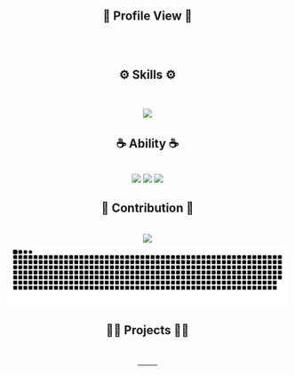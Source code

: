 
<div align="center">
   <a href="https://turing158.github.io/" target="_blank">
      <img src="https://readme-typing-svg.demolab.com?font=Fira+Code&size=32&duration=2800&pause=2000&color=3397F7&center=true&vCenter=true&width=940&lines=Hey%2C+I'm+Turing158+and+Welcome+to+my+Profile!" alt="" width="90%" align="middle"/>
   </a>
</div>

<div align="center">
   <h2><strong> 🔭 Profile View 🔭 </strong></h2><br>
</div>
<div align="center">
   <img src="https://profile-counter.glitch.me/Turing158/count.svg" alt="" width="20%" align="middle"/>
</div>
<div align="center">
   <h2><strong> ⚙️ Skills ⚙️ </strong></h2><br>
</div>
<p align="center">
  <img src="https://skillicons.dev/icons?i=java,spring,rabbitmq,redis,gradle,maven,kotlin,git,github,nodejs,vue,vite,html,css,js,bootstrap,react,c,cpp,py,mysql,postman,materialui,dart,flutter,docker&perline=13" />
</p>

<div align="center">
   <h2><strong> ☕ Ability ☕ </strong></h2><br>
</div>
<div align="center">
  <img src="https://github-readme-stats.vercel.app/api/top-langs/?username=Turing158&theme=dark&langs_count=10&card_width=540&layout=compact" width="70%">
  <img src="https://github-readme-stats.vercel.app/api/wakatime?username=Turing158&theme=dark&layout=compact" width="70%">
  <img src="https://streak-stats.demolab.com/?user=Turing158&theme=dark" width="70%">
</div>

<div align="center">
   <h2><strong> 🏅 Contribution 🏅 </strong></h2><br>
</div>


<div align="center">
  <img src="https://github-readme-activity-graph.vercel.app/graph?username=Turing158&custom_title=Turing158's%20GitHub%20Activity&bg_color=131313&color=F1F1F1&line=626069&point=B0E0E6&area_color=E0FFFF&title_color=87CEFA&area=true" width="90%">
</div>


<div align="center">
  <picture>
    <source media="(prefers-color-scheme: dark)" srcset="https://raw.githubusercontent.com/Turing158/Turing158/output/github-contribution-grid-snake-dark.svg">
    <source media="(prefers-color-scheme: light)" srcset="https://raw.githubusercontent.com/Turing158/Turing158/output/github-contribution-grid-snake.svg">
    <img alt="github contribution grid snake animation" src="https://raw.githubusercontent.com/Turing158/Turing158/output/github-contribution-grid-snake.svg">
  </picture>
</div>
<div align="center">
   <h2 align="center"><strong> 😶‍🌫️ Projects 😶‍🌫️ </strong></h2><br>
   <a href="https://github.com/Turing158/starfall-springboot-web" target="_blank">
    <img src="https://github-readme-stats.vercel.app/api/pin/?username=Turing158&theme=dark&repo=starfall-springboot-web" width="49%" alt=""/>
  </a>
  <a href="https://github.com/Turing158/SFMC" target="_blank">
    <img src="https://github-readme-stats.vercel.app/api/pin/?username=Turing158&theme=dark&repo=SFMC" width="49%" alt=""/>
  </a>
   <a href="https://github.com/Turing158/dorm408-LibrarySystem" target="_blank">
    <img src="https://github-readme-stats.vercel.app/api/pin/?username=Turing158&theme=dark&repo=dorm408-LibrarySystem" width="49%" alt=""/>
  </a>
   <a href="https://github.com/Turing158/SFMC-qml" target="_blank">
    <img src="https://github-readme-stats.vercel.app/api/pin/?username=Turing158&theme=dark&repo=SFMC-qml" width="49%" alt=""/>
  </a>
   <a href="https://github.com/Turing158/coffee-uniapp" target="_blank">
    <img src="https://github-readme-stats.vercel.app/api/pin/?username=Turing158&theme=dark&repo=coffee-uniapp" width="49%" alt=""/>
  </a>
   <a href="https://github.com/Turing158/coffee-springboot" target="_blank">
    <img src="https://github-readme-stats.vercel.app/api/pin/?username=Turing158&theme=dark&repo=coffee-springboot" width="49%" alt=""/>
  </a>
   <a href="https://github.com/Turing158/starfall-vue" target="_blank">
    <img src="https://github-readme-stats.vercel.app/api/pin/?username=Turing158&theme=dark&repo=starfall-vue" width="49%" alt=""/>
  </a>
   <a href="https://github.com/Turing158/starfall-springboot" target="_blank">
    <img src="https://github-readme-stats.vercel.app/api/pin/?username=Turing158&theme=dark&repo=starfall-springboot" width="49%" alt=""/>
  </a>
   <a href="https://github.com/Turing158/Housekeeping-vue" target="_blank">
    <img src="https://github-readme-stats.vercel.app/api/pin/?username=Turing158&theme=dark&repo=Housekeeping-vue" width="49%" alt=""/>
  </a>
   <a href="https://github.com/Turing158/Housekeeping-springboot" target="_blank">
    <img src="https://github-readme-stats.vercel.app/api/pin/?username=Turing158&theme=dark&repo=Housekeeping-springboot" width="49%" alt=""/>
  </a>
</div>




